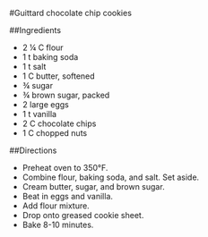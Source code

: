 #Guittard chocolate chip cookies

##Ingredients
- 2 &frac14; C flour
- 1 t baking soda
- 1 t salt
- 1 C butter, softened
- &frac34; sugar
- &frac34; brown sugar, packed
- 2 large eggs
- 1 t vanilla
- 2 C chocolate chips
- 1 C chopped nuts

##Directions
- Preheat oven to 350&deg;F.
- Combine flour, baking soda, and salt. Set aside.
- Cream butter, sugar, and brown sugar.
- Beat in eggs and vanilla.
- Add flour mixture.
- Drop onto greased cookie sheet.
- Bake 8-10 minutes.
